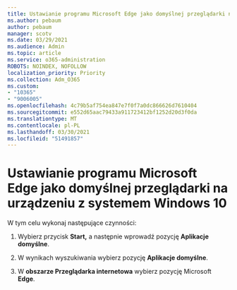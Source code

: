 ```yaml
---
title: Ustawianie programu Microsoft Edge jako domyślnej przeglądarki na urządzeniu z systemem Windows 10
ms.author: pebaum
author: pebaum
manager: scotv
ms.date: 03/29/2021
ms.audience: Admin
ms.topic: article
ms.service: o365-administration
ROBOTS: NOINDEX, NOFOLLOW
localization_priority: Priority
ms.collection: Adm_O365
ms.custom:
- "10365"
- "9006005"
ms.openlocfilehash: 4c79b5af754ea847e7f0f7a0dc866626d7610404
ms.sourcegitcommit: e552d65aac79433a911723412bf1252d20d3f0da
ms.translationtype: MT
ms.contentlocale: pl-PL
ms.lasthandoff: 03/30/2021
ms.locfileid: "51491857"
---
```

# <a name="set-microsoft-edge-as-the-default-browser-on-a-windows-10-device"></a>Ustawianie programu Microsoft Edge jako domyślnej przeglądarki na urządzeniu z systemem Windows 10

W tym celu wykonaj następujące czynności:

1. Wybierz przycisk **Start,** a następnie wprowadź pozycję **Aplikacje domyślne**.

1. W wynikach wyszukiwania wybierz pozycję **Aplikacje domyślne**.

1. W **obszarze Przeglądarka internetowa** wybierz pozycję Microsoft **Edge**.
